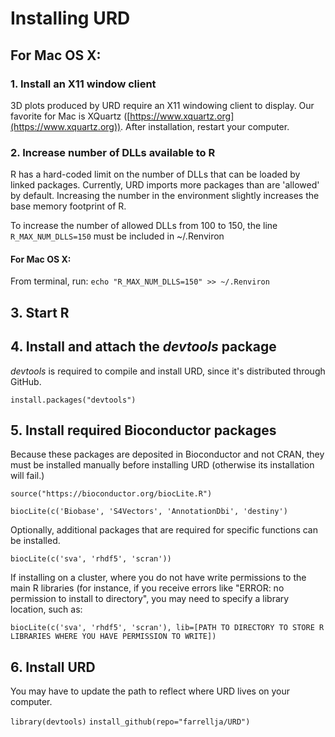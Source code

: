 # Installing URD

## For Mac OS X:

### 1. Install an X11 window client

3D plots produced by URD require an X11 windowing client to display. Our favorite for Mac is XQuartz ([https://www.xquartz.org](https://www.xquartz.org)). After installation, restart your computer.

### 2. Increase number of DLLs available to R

R has a hard-coded limit on the number of DLLs that can be loaded by linked packages. Currently, URD imports more packages than are 'allowed' by default. Increasing the number in the environment slightly increases the base memory footprint of R.

To increase the number of allowed DLLs from 100 to 150, the line ```R_MAX_NUM_DLLS=150``` must be included in ~/.Renviron

#### For Mac OS X:

From terminal, run:
```echo "R_MAX_NUM_DLLS=150" >> ~/.Renviron```
        
## 3. Start R

## 4. Install and attach the *devtools* package

*devtools* is required to compile and install URD, since it's distributed through GitHub.

```install.packages("devtools")```
     
## 5. Install required Bioconductor packages

Because these packages are deposited in Bioconductor and not CRAN, they must be installed manually before installing URD (otherwise its installation will fail.)

```source("https://bioconductor.org/biocLite.R")```

```biocLite(c('Biobase', 'S4Vectors', 'AnnotationDbi', 'destiny')```

Optionally, additional packages that are required for specific functions can be installed.

```biocLite(c('sva', 'rhdf5', 'scran'))```

If installing on a cluster, where you do not have write permissions to the main R libraries (for instance, if you receive errors like "ERROR: no permission to install to directory", you may need to specify a library location, such as:

```biocLite(c('sva', 'rhdf5', 'scran'), lib=[PATH TO DIRECTORY TO STORE R LIBRARIES WHERE YOU HAVE PERMISSION TO WRITE])```
     
## 6. Install URD

You may have to update the path to reflect where URD lives on your computer.

```library(devtools)```
```install_github(repo="farrellja/URD")```

	